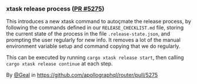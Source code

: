 ### xtask release process ([PR #5275](https://github.com/apollographql/router/pull/5275))

This introduces a new xtask command to autoçmate the release process, by following the commands defined in our `RELEASE_CHECKLIST.md` file, storing the current state of the process in the file `.release-state.json`, and prompting the user regularly for new info. It removes a lot of the manual environment variable setup and command copying that we do regularly.

This can be executed by running `cargo xtask release start`, then calling `cargo xtask release continue` at each step.

By [@Geal](https://github.com/Geal) in https://github.com/apollographql/router/pull/5275